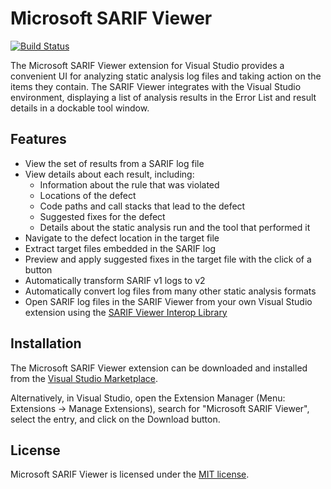 # Microsoft SARIF Viewer

[![Build Status](https://dev.azure.com/mseng/1ES/_apis/build/status/Security%20Detections/microsoft.sarif-visualstudio-extension?branchName=main)](https://dev.azure.com/mseng/1ES/_build/latest?definitionId=10703&branchName=main)

The Microsoft SARIF Viewer extension for Visual Studio provides a convenient UI for analyzing static analysis log files and taking action on the items they contain. The SARIF Viewer integrates with the Visual Studio environment, displaying a list of analysis results in the Error List and result details in a dockable tool window.

## Features

- View the set of results from a SARIF log file
- View details about each result, including:
  - Information about the rule that was violated
  - Locations of the defect
  - Code paths and call stacks that lead to the defect
  - Suggested fixes for the defect
  - Details about the static analysis run and the tool that performed it
- Navigate to the defect location in the target file
- Extract target files embedded in the SARIF log
- Preview and apply suggested fixes in the target file with the click of a button
- Automatically transform SARIF v1 logs to v2
- Automatically convert log files from many other static analysis formats
- Open SARIF log files in the SARIF Viewer from your own Visual Studio extension using the [SARIF Viewer Interop Library](https://www.nuget.org/packages/Sarif.Viewer.VisualStudio.Interop)

## Installation

The Microsoft SARIF Viewer extension can be downloaded and installed from the [Visual Studio Marketplace](https://marketplace.visualstudio.com/items?itemName=WDGIS.MicrosoftSarifViewer).

Alternatively, in Visual Studio, open the Extension Manager (Menu: Extensions -> Manage Extensions), search for "Microsoft SARIF Viewer", select the entry, and click on the Download button.

## License

Microsoft SARIF Viewer is licensed under the [MIT license](https://github.com/microsoft/sarif-visualstudio-extension/blob/main/LICENSE).
